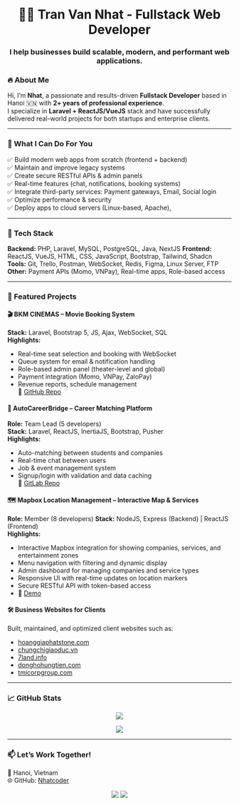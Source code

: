 <h1 align="center">👨‍💻 Tran Van Nhat - Fullstack Web Developer</h1>
<h3 align="center">I help businesses build scalable, modern, and performant web applications.</h3>

### 🔥 About Me

Hi, I’m **Nhat**, a passionate and results-driven **Fullstack Developer** based in Hanoi 🇻🇳 with **2+ years of professional experience**.  
I specialize in **Laravel + ReactJS/VueJS** stack and have successfully delivered real-world projects for both startups and enterprise clients.

---

### 💼 What I Can Do For You

✅ Build modern web apps from scratch (frontend + backend)  
✅ Maintain and improve legacy systems  
✅ Create secure RESTful APIs & admin panels  
✅ Real-time features (chat, notifications, booking systems)  
✅ Integrate third-party services: Payment gateways, Email, Social login  
✅ Optimize performance & security  
✅ Deploy apps to cloud servers (Linux-based, Apache),

---

### 🧰 Tech Stack

**Backend:** PHP, Laravel, MySQL, PostgreSQL, Java, NextJS
**Frontend:** ReactJS, VueJS, HTML, CSS, JavaScript, Bootstrap, Tailwind, Shadcn
**Tools:** Git, Trello, Postman, WebSocket, Redis, Figma, Linux Server, FTP
**Other:** Payment APIs (Momo, VNPay), Real-time apps, Role-based access

---

### 🚀 Featured Projects

#### 🎬 BKM CINEMAS – Movie Booking System  
**Stack:** Laravel, Bootstrap 5, JS, Ajax, WebSocket, SQL  
**Highlights:**  
- Real-time seat selection and booking with WebSocket  
- Queue system for email & notification handling  
- Role-based admin panel (theater-level and global)  
- Payment integration (Momo, VNPay, ZaloPay)  
- Revenue reports, schedule management  
🔗 [GitHub Repo](https://github.com/Nhatcoder/bkm_cinemas.git)

#### 👔 AutoCareerBridge – Career Matching Platform  
**Role:** Team Lead (5 developers)  
**Stack:** Laravel, ReactJS, InertiaJS, Bootstrap, Pusher  
**Highlights:**  
- Auto-matching between students and companies  
- Real-time chat between users  
- Job & event management system  
- Signup/login with validation and data caching  
🔗 [GitLab Repo](https://gitlab.com/jvb7210643/autocareerbridge.git)

#### 🗺️ Mapbox Location Management – Interactive Map & Services  
**Role:** Member (8 developers)
**Stack:** NodeJS, Express (Backend) | ReactJS (Frontend)  
**Highlights:**  
- Interactive Mapbox integration for showing companies, services, and entertainment zones  
- Menu navigation with filtering and dynamic display  
- Admin dashboard for managing companies and service types  
- Responsive UI with real-time updates on location markers  
- Secure RESTful API with token-based access
- 🔗 [Demo](https://platinumaps.jp/d/demo)

#### 🛠 Business Websites for Clients  
Built, maintained, and optimized client websites such as:  
- [hoanggiaphatstone.com](https://hoanggiaphatstone.com)  
- [chungchigiaoduc.vn](https://chungchigiaoduc.vn)  
- [7land.info](https://7land.info)  
- [donghohungtien.com](https://donghohungtien.com)
- [tmicorpgroup.com](https://tmicorpgroup.com/)

---

### 📈 GitHub Stats

<p align="center">
  <img src="https://github-readme-stats.vercel.app/api?username=Nhatcoder&show_icons=true&theme=radical" />
</p>

<p align="center">
  <img src="https://github-readme-streak-stats.herokuapp.com/?user=Nhatcoder&theme=radical" />
</p>

---

### 📫 Let’s Work Together!

📍 Hanoi, Vietnam  
🌐 GitHub: [Nhatcoder](https://github.com/Nhatcoder)

<p align="center">
  <a href="mailto:tranvannhat7624@gmail.com"><img src="https://img.shields.io/badge/Gmail-red?logo=gmail" /></a>
  <a href="https://github.com/Nhatcoder"><img src="https://img.shields.io/badge/GitHub-181717?logo=github&logoColor=white" /></a>
</p>
